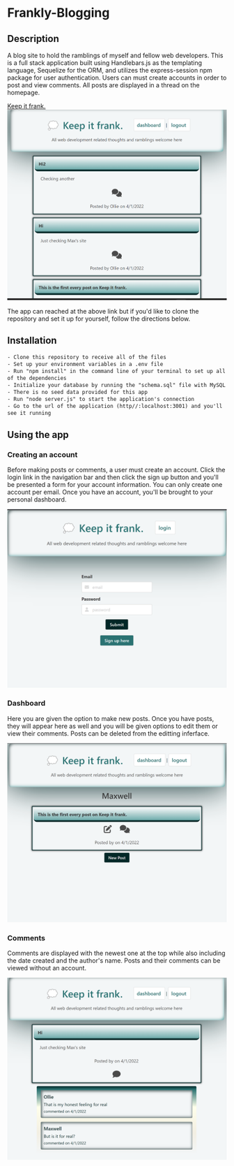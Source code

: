 # Frankly-Blogging

## Description

A blog site to hold the ramblings of myself and fellow web developers. This is a full stack application built using Handlebars.js as the templating language, Sequelize for the ORM, and utilizes the express-session npm package for user authentication. Users can must create accounts in order to post and view comments. All posts are displayed in a thread on the homepage.

[Keep it frank.](https://polar-eyrie-98965.herokuapp.com/)
![Screenshot of home page](https://github.com/MaxFrank13/Frankly-Blogging/blob/main/public/assets/home-screen.png)

The app can reached at the above link but if you'd like to clone the repository and set it up for yourself, follow the directions below.

## Installation

    - Clone this repository to receive all of the files
    - Set up your environment variables in a .env file
    - Run "npm install" in the command line of your terminal to set up all of the dependencies
    - Initialize your database by running the "schema.sql" file with MySQL
    - There is no seed data provided for this app
    - Run "node server.js" to start the application's connection
    - Go to the url of the application (http//:localhost:3001) and you'll see it running
    
 ## Using the app

 
 ### Creating an account
 Before making posts or comments, a user must create an account. Click the login link in the navigation bar and then click the sign up button and you'll be presented a form for your account information. You can only create one account per email. Once you have an account, you'll be brought to your personal dashboard.
 
![Screenshot of log in](https://github.com/MaxFrank13/Frankly-Blogging/blob/main/public/assets/login-screen.png)

 ### Dashboard
 Here you are given the option to make new posts. Once you have posts, they will appear here as well and you will be given options to edit them or view their comments. Posts can be deleted from the editting inferface.
 
![Screenshot of dashboard](https://github.com/MaxFrank13/Frankly-Blogging/blob/main/public/assets/dashboard-screen.png)

 ### Comments
 Comments are displayed with the newest one at the top while also including the date created and the author's name. Posts and their comments can be viewed without an account.
 
![Screenshot of forum](https://github.com/MaxFrank13/Frankly-Blogging/blob/main/public/assets/forum-screen.png)
 
